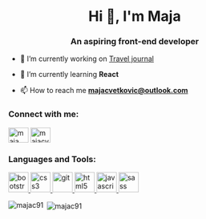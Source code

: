 <h1 align="center">Hi 👋, I'm Maja</h1>
<h3 align="center">An aspiring front-end developer</h3>

- 🔭 I’m currently working on [Travel journal](https://github.com/majac91/Travel_journal)

- 🎯 I’m currently learning **React**

- 📫 How to reach me **majacvetkovic@outlook.com**

<h3 align="left">Connect with me:</h3>
<p align="left">
<a href="https://www.facebook.com/maja.cvetkovic.91/" target="blank"><img align="center" src="https://cdn.jsdelivr.net/npm/simple-icons@3.0.1/icons/facebook.svg" alt="maja cvetkovic" height="30" width="40" /></a>
<a href="https://instagram.com/majacv_" target="blank"><img align="center" src="https://cdn.jsdelivr.net/npm/simple-icons@3.0.1/icons/instagram.svg" alt="majacv_" height="30" width="40" /></a>
</p>

<h3 align="left">Languages and Tools:</h3>
<p align="left"> <a href="https://getbootstrap.com" target="_blank"> <img src="https://devicons.github.io/devicon/devicon.git/icons/bootstrap/bootstrap-plain.svg" alt="bootstrap" width="40" height="40"/> </a> <a href="https://www.w3schools.com/css/" target="_blank"> <img src="https://devicons.github.io/devicon/devicon.git/icons/css3/css3-original-wordmark.svg" alt="css3" width="40" height="40"/> </a> <a href="https://git-scm.com/" target="_blank"> <img src="https://www.vectorlogo.zone/logos/git-scm/git-scm-icon.svg" alt="git" width="40" height="40"/> </a> <a href="https://www.w3.org/html/" target="_blank"> <img src="https://devicons.github.io/devicon/devicon.git/icons/html5/html5-original-wordmark.svg" alt="html5" width="40" height="40"/> </a> <a href="https://developer.mozilla.org/en-US/docs/Web/JavaScript" target="_blank"> <img src="https://devicons.github.io/devicon/devicon.git/icons/javascript/javascript-original.svg" alt="javascript" width="40" height="40"/> </a> <a href="https://sass-lang.com" target="_blank"> <img src="https://devicons.github.io/devicon/devicon.git/icons/sass/sass-original.svg" alt="sass" width="40" height="40"/> </a> </p>

<p><img align="left" src="https://github-readme-stats.vercel.app/api/top-langs?username=majac91&show_icons=true&locale=en&layout=compact" alt="majac91" /></p>

<p>&nbsp;<img align="center" src="https://github-readme-stats.vercel.app/api?username=majac91&show_icons=true&locale=en" alt="majac91" /></p>

